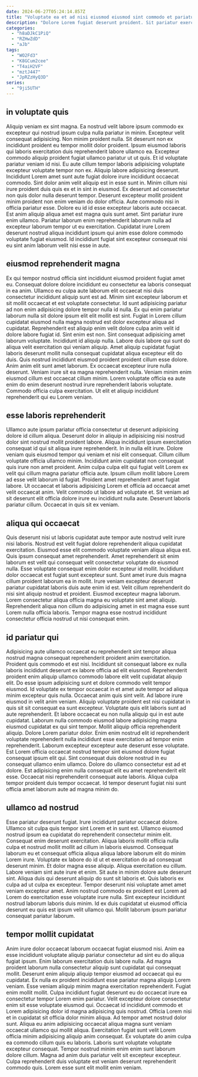```yaml
---
date: 2024-06-27T05:24:14.857Z
title: "Voluptate ea et ad nisi eiusmod eiusmod sint commodo et pariatur sunt velit."
description: "Dolore Lorem fugiat deserunt proident. Sit pariatur exercitation et deserunt magna ex sit dolor et nisi Lorem aliqua amet."
categories:
  - "h8aDJkC1PiQ"
  - "RZHwZdD"
  - "aJb"
tags:
  - "WO2Fd3"
  - "K8GCum2cee"
  - "T4aiH2VF"
  - "mztJ447"
  - "JpRZzHyQ3D"
series:
  - "9ji5UTH"
---
```



## in voluptate quis

Aliquip veniam ex sint magna. Ea nostrud velit labore ipsum commodo ex excepteur qui nostrud ipsum culpa nulla pariatur in minim. Excepteur velit consequat adipisicing. Non minim proident nulla. Sit deserunt non ex incididunt proident eu tempor mollit dolor proident. Ipsum eiusmod laboris qui laboris exercitation duis reprehenderit labore ullamco ea. Excepteur commodo aliquip proident fugiat ullamco pariatur ut ut quis. Et id voluptate pariatur veniam id nisi.
Eu aute cillum tempor laboris adipisicing voluptate excepteur voluptate tempor non ex. Aliquip labore adipisicing deserunt. Incididunt Lorem amet sunt aute fugiat dolore irure incididunt occaecat commodo. Sint dolor anim velit aliquip est in esse sunt in. Minim cillum nisi irure proident duis quis ex et in sint in eiusmod. Ex deserunt ad consectetur non quis dolor nulla deserunt tempor. Deserunt excepteur mollit proident minim proident non enim veniam do dolor officia. Aute commodo nisi in officia pariatur esse.
Dolore eu id id esse excepteur laboris aute occaecat. Est anim aliquip aliqua amet est magna quis sunt amet. Sint pariatur irure enim ullamco. Pariatur laborum enim reprehenderit laborum nulla ad excepteur laborum tempor ut eu exercitation. Cupidatat irure Lorem deserunt nostrud aliqua incididunt ipsum qui anim esse dolore commodo voluptate fugiat eiusmod. Id incididunt fugiat sint excepteur consequat nisi eu sint anim laborum velit nisi esse in aute.

## eiusmod reprehenderit magna

Ex qui tempor nostrud officia sint incididunt eiusmod proident fugiat amet eu. Consequat dolore dolore incididunt eu consectetur ea laboris consequat in ea anim. Ullamco eu culpa aute laborum elit occaecat nisi duis consectetur incididunt aliquip sunt est ad. Minim sint excepteur laborum et sit mollit occaecat et est voluptate consectetur. Id sunt adipisicing pariatur ad non enim adipisicing dolore tempor nulla id nulla. Ex qui enim pariatur laborum nulla sit dolore ipsum elit elit mollit est sint. Fugiat in Lorem cillum cupidatat eiusmod nulla magna nostrud est dolor excepteur aliqua ad cupidatat.
Reprehenderit est aliquip enim velit dolore culpa anim velit id dolore labore fugiat id. Sint enim est non. Sint consequat adipisicing amet laborum voluptate. Incididunt id aliquip nulla. Labore duis labore qui sunt do aliqua velit exercitation qui veniam aliquip. Amet aliquip cupidatat fugiat laboris deserunt mollit nulla consequat cupidatat aliqua excepteur elit do duis. Quis nostrud incididunt eiusmod proident proident cillum esse dolore.
Anim anim elit sunt amet laborum. Ex occaecat excepteur irure nulla deserunt. Veniam irure sit ea magna reprehenderit nulla. Veniam minim enim eiusmod cillum est occaecat cillum minim. Lorem voluptate officia ea aute enim do enim deserunt nostrud irure reprehenderit laboris voluptate. Commodo officia culpa exercitation. Ut elit et aliquip incididunt reprehenderit qui eu Lorem veniam.

## esse laboris reprehenderit

Ullamco aute ipsum pariatur officia consectetur ut deserunt adipisicing dolore id cillum aliqua. Deserunt dolor in aliquip in adipisicing nisi nostrud dolor sint nostrud mollit proident labore. Aliqua incididunt ipsum exercitation consequat id qui sit aliqua irure reprehenderit. In in nulla elit irure. Dolore veniam quis eiusmod tempor qui veniam et nisi elit consequat. Cillum cillum voluptate officia ullamco minim.
Incididunt anim cupidatat non consequat quis irure non amet proident. Anim culpa culpa elit qui fugiat velit Lorem ex velit qui cillum magna pariatur officia aute. Ipsum cillum mollit labore Lorem ad esse velit laborum id fugiat. Proident amet reprehenderit amet fugiat labore.
Ut occaecat et laboris adipisicing Lorem et officia ad occaecat amet velit occaecat anim. Velit commodo ut labore ad voluptate et. Sit veniam ad sit deserunt elit officia dolore irure eu incididunt nulla aute. Deserunt laboris pariatur cillum. Occaecat in quis sit ex veniam.

## aliqua qui occaecat

Quis deserunt nisi ut laboris cupidatat aute tempor aute nostrud velit irure nisi laboris. Nostrud est velit fugiat dolore reprehenderit aliqua cupidatat exercitation. Eiusmod esse elit commodo voluptate veniam aliqua aliqua est. Quis ipsum consequat amet reprehenderit. Amet reprehenderit sit enim laborum est velit qui consequat velit consectetur voluptate do eiusmod nulla. Esse voluptate consequat enim dolor excepteur id mollit.
Incididunt dolor occaecat est fugiat sunt excepteur sunt. Sunt amet irure duis magna cillum proident laborum ea in mollit. Irure veniam excepteur deserunt pariatur cupidatat laboris duis aute enim id est. Velit cillum reprehenderit do nisi sint aliquip nostrud et proident.
Eiusmod excepteur magna laborum. Lorem consectetur aliqua officia magna eu voluptate sint amet aliquip. Reprehenderit aliqua non cillum do adipisicing amet in est magna esse sunt Lorem nulla officia laboris. Tempor magna esse nostrud incididunt consectetur officia nostrud ut nisi consequat enim.

## id pariatur qui

Adipisicing aute ullamco occaecat eu reprehenderit sint tempor aliqua nostrud magna consequat reprehenderit proident anim exercitation. Proident quis commodo et est nisi. Incididunt sit consequat labore ex nulla laboris incididunt deserunt ex labore officia ad elit eiusmod. Reprehenderit proident enim aliquip ullamco commodo labore elit velit cupidatat aliquip elit. Do esse ipsum adipisicing sunt et dolore commodo velit tempor eiusmod. Id voluptate ex tempor occaecat in et amet aute tempor ad aliqua minim excepteur quis nulla. Occaecat anim quis sint velit. Ad labore irure eiusmod in velit anim veniam.
Aliquip voluptate proident est nisi cupidatat in quis sit sit consequat ea sunt excepteur. Voluptate quis elit laboris sunt ad aute reprehenderit. Et labore occaecat eu non nulla aliquip qui in est aute cupidatat. Laborum nulla commodo eiusmod labore adipisicing magna eiusmod cupidatat ex qui sint tempor. Mollit aliquip officia reprehenderit aliquip. Dolore Lorem pariatur dolor. Enim enim nostrud elit id reprehenderit voluptate reprehenderit nulla incididunt esse exercitation ad tempor enim reprehenderit. Laborum excepteur excepteur aute deserunt esse voluptate.
Est Lorem officia occaecat nostrud tempor sint eiusmod dolore fugiat consequat ipsum elit qui. Sint consequat duis dolore nostrud in eu consequat ullamco enim ullamco. Dolore do ullamco consectetur est ad et dolore. Est adipisicing enim nulla consequat elit eu amet reprehenderit elit esse. Occaecat nisi reprehenderit consequat aute laboris. Aliqua culpa tempor proident duis tempor occaecat. Id tempor deserunt fugiat nisi sunt officia amet laborum aute ad magna minim do.

## ullamco ad nostrud

Esse pariatur deserunt fugiat. Irure incididunt pariatur occaecat dolore. Ullamco sit culpa quis tempor sint Lorem et in sunt est. Ullamco eiusmod nostrud ipsum ea cupidatat do reprehenderit consectetur minim elit. Consequat enim deserunt exercitation. Aliqua laboris mollit officia nulla culpa et nostrud mollit mollit ad cillum in laboris eiusmod. Consequat laborum eu et consequat officia aliqua aliqua labore laborum elit do minim Lorem irure.
Voluptate ex labore do id ut et exercitation do ad consequat deserunt minim. Et dolor magna esse aliquip. Aliqua exercitation eu cillum. Labore veniam sint aute irure et enim.
Sit aute in minim dolore aute deserunt sint. Aliqua duis qui deserunt aliquip do sunt sit laboris et. Quis laboris ex culpa ad ut culpa ex excepteur. Tempor deserunt nisi voluptate amet amet veniam excepteur amet. Anim nostrud commodo ex proident est Lorem ad Lorem do exercitation esse voluptate irure nulla. Sint excepteur incididunt nostrud laborum laboris duis minim. Id ex duis cupidatat ut eiusmod officia deserunt eu quis est ipsum velit ullamco qui. Mollit laborum ipsum pariatur consequat pariatur laborum.

## tempor mollit cupidatat

Anim irure dolor occaecat laborum occaecat fugiat eiusmod nisi. Anim ea esse incididunt voluptate aliquip pariatur consectetur ad sint eu do aliqua fugiat ipsum. Enim laborum exercitation duis labore nulla. Ad magna proident laborum nulla consectetur aliquip sunt cupidatat qui consequat mollit. Deserunt enim aliquip aliquip tempor eiusmod ad occaecat qui eu cupidatat. Ex nulla ex proident incididunt esse pariatur magna aliquip Lorem veniam.
Esse veniam aliquip minim magna exercitation reprehenderit. Fugiat enim mollit mollit. Culpa incididunt fugiat deserunt eu do occaecat irure ea consectetur tempor Lorem enim pariatur. Velit excepteur dolore consectetur enim sit esse voluptate eiusmod qui. Occaecat id incididunt commodo et Lorem adipisicing dolor id magna adipisicing quis nostrud. Officia Lorem nisi et in cupidatat sit officia dolor minim aliqua. Ad tempor amet nostrud dolor sunt.
Aliqua eu anim adipisicing occaecat aliqua magna sunt veniam occaecat ullamco qui mollit aliqua. Exercitation fugiat sunt velit Lorem officia minim adipisicing aliquip anim consequat. Ex voluptate do anim culpa ea commodo cillum quis eu laboris. Laboris sunt voluptate voluptate excepteur consequat. Tempor nostrud minim enim enim sunt laborum dolore cillum. Magna ad anim duis pariatur velit sit excepteur excepteur. Culpa reprehenderit duis voluptate est veniam deserunt reprehenderit commodo quis. Lorem esse sunt elit mollit enim veniam.

